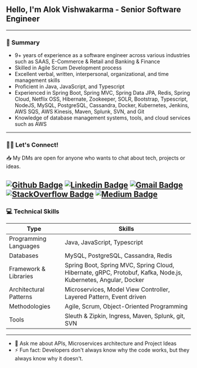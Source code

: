 ## Hello, I'm Alok Vishwakarma - Senior Software Engineer
---
### 📃 Summary
- 9+ years of experience as a software engineer across various industries such as SAAS, E-Commerce & Retail and Banking & Finance 
- Skilled in Agile Scrum Development process
- Excellent verbal, written, interpersonal, organizational, and time management skills
- Proficient in Java, JavaScript, and Typescript
- Experienced in Spring Boot, Spring MVC, Spring Data JPA, Redis, Spring Cloud, Netflix OSS, Hibernate, Zookeeper, SOLR, Bootstrap, Typescript, NodeJS, MySQL, PostgreSQL, Cassandra, Docker, Kubernetes, Jenkins, AWS SQS, AWS Kinesis, Maven, Splunk, SVN, and Git
- Knowledge of database management systems, tools, and cloud services such as AWS
---
### 👋🏼 Let's Connect!
📥 My DMs are open for anyone who wants to chat about tech, projects or ideas.

[![Github Badge](https://img.shields.io/badge/-avalokkumar-black?style=flat-square&logo=Github&logoColor=white&link=https://github.com/avalokkumar)](https://github.com/avalokkumar)
[![Linkedin Badge](https://img.shields.io/badge/-alokvishwakarma-blue?style=flat-square&logo=Linkedin&logoColor=white&link=https://www.linkedin.com/in/alok-vishwakarma-33489964/)](https://www.linkedin.com/in/alok-vishwakarma-33489964/)
[![Gmail Badge](https://img.shields.io/badge/-avalokkumar@gmail.com-c14438?style=flat-square&logo=Gmail&logoColor=white&link=mailto:avalokkumar@gmail.com)](mailto:avalokkumar@gmail.com)
[![StackOverflow Badge](https://img.shields.io/badge/-alokvishwakarma-orange?style=flat-square&logo=StackOverflow&logoColor=white&link=https://stackoverflow.com/users/3945621/alok-vishwakarma?tab=profile)](https://stackoverflow.com/users/3945621/alok-vishwakarma?tab=profile)
[![Medium Badge](https://img.shields.io/badge/-avalokkumar-green?style=flat-square&logo=Medium&logoColor=white&link=https://medium.com/@avalokkumar)](https://medium.com/@avalokkumar)
---
### 💻 Technical Skills
| Type                   | Skills                                                                                                        |
|------------------------|---------------------------------------------------------------------------------------------------------------|
| Programming Languages  | Java, JavaScript, Typescript                                                                                  |
| Databases              | MySQL, PostgreSQL, Cassandra, Redis                                                                           |
| Framework & Libraries  | Spring Boot, Spring MVC, Spring Cloud, Hibernate, gRPC, Protobuf, Kafka, Node.js, Kubernetes, Angular, Docker |
| Architectural Patterns | Microservices, Model View Controller, Layered Pattern, Event driven                                           |
| Methodologies          | Agile, Scrum, Object-Oriented Programming                                                                     |
| Tools                  | Sleuth & Zipkin, Ingress, Maven, Splunk, git, SVN                                                             |
---
- 💬 Ask me about APIs, Microservices architecture and Project Ideas
- ⚡ Fun fact: Developers don't always know why the code works, but they always know why it doesn't.

